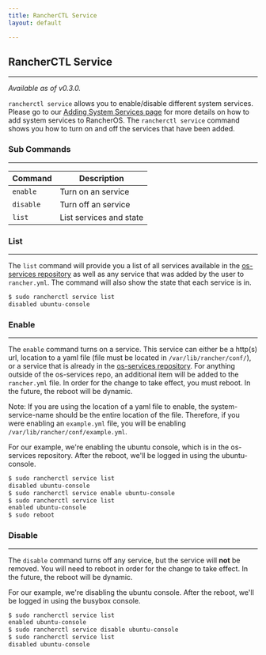 ```yaml
---
title: RancherCTL Service
layout: default

---
```


## RancherCTL Service
---
_Available as of v0.3.0._


`rancherctl service` allows you to enable/disable different system services. Please go to our [Adding System Services page]({{site.baseurl}}/docs/system-services/) for more details on how to add system services to RancherOS. The `rancherctl service` command shows you how to turn on and off the services that have been added.

### Sub Commands
---
|Command | Description |
|--------|-------------|
|`enable`	| Turn on an service|
|`disable`	|Turn off an service|
|`list`	|	List services and state|

### List
---
The `list` command will provide you a list of all services available in the [os-services repository](https://github.com/rancherio/os-services) as well as any service that was added by the user to `rancher.yml`. The command will also show the state that each service is in.

```bash
$ sudo rancherctl service list
disabled ubuntu-console
```

### Enable
---
The `enable` command turns on a service. This service can either be a http(s) url, location to a yaml file (file must be located in `/var/lib/rancher/conf/`), or  a service that is already in the [os-services repository](https://github.com/rancherio/os-services). For anything outside of the os-services repo, an additional item will be added to the `rancher.yml` file. In order for the change to take effect, you must reboot. In the future, the reboot will be dynamic.

Note: If you are using the location of a yaml file to enable, the system-service-name should be the entire location of the file. Therefore, if you were enabling an `example.yml` file, you will be enabling `/var/lib/rancher/conf/example.yml`.

For our example, we're enabling the ubuntu console, which is in the os-services repository. After the reboot, we'll be logged in using the ubuntu-console. 

```bash
$ sudo rancherctl service list
disabled ubuntu-console
$ sudo rancherctl service enable ubuntu-console
$ sudo rancherctl service list
enabled ubuntu-console
$ sudo reboot
```

### Disable
---
The `disable` command turns off any service, but the service will **not** be removed. You will need to reboot in order for the change to take effect. In the future, the reboot will be dynamic. 

For our example, we're disabling the ubuntu console. After the reboot, we'll be logged in using the busybox console.

```bash
$ sudo rancherctl service list
enabled ubuntu-console
$ sudo rancherctl service disable ubuntu-console
$ sudo rancherctl service list
disabled ubuntu-console
```


